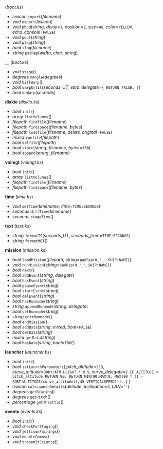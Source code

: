 (*boot.ks*)
+ *lexicon* `import`(*filename*)
+ *void* `export`(*lexicon*)
+ *void* `phud`(*string*, *delay*=`3`, *position*=`2`, *size*=`40`, *color*=`YELLOW`, *echo_console*=`FALSE`)
+ *void* `pout`(*string*)
+ *void* `plog`(*string*)
+ *bool* `slog`(*filename*)
+ *string* `padRep`(*width*, *char*, *string*)

**__** (*boot.ks*)
+ *void* `stage`()
+ *degrees* `mAngle`(*degrees*)
+ *void* `killWarp`()
+ *bool* `warpUntil`(*seconds_UT*, *stop_delegate*=`{ RETURN FALSE. }`)
+ *bool* `doWarp`(*seconds*)

**diskio** (*diskio.ks*)
+ *bool* `init`()
+ *array* `listVolumes`()
+ *filepath* `findfile`(*filename*)
+ *filepath* `findspace`(*filename*, *bytes*)
+ *filepath* `loadfile`(*filename*, *delete_original*=`FALSE`)
+ *mixed* `runfile`(*filepath*)
+ *bool* `delfile`(*filepath*)
+ *bool* `store`(*string*, *filename*, *bytes*=`150`)
+ *bool* `append`(*string*, *filename*)

**volmgt** (*volmgt.ks*)
+ *bool* `init`()
+ *array* `listVolumes`()
+ *filepath* `findfile`(*filename*)
+ *filepath* `findspace`(*filename*, *bytes*)

**time** (*time.ks*)
+ *void* `setTime`(*timename*, *time*=`TIME:SECONDS`)
+ *seconds* `diffTime`(*timename*)
+ *seconds* `stageTime`()

**text** (*text.ks*)
+ *string* `formatTS`(*seconds_UT*, *seconds_from*=`TIME:SECONDS`)
+ *string* `formatMET`()

**mission** (*mission.ks*)
+ *bool* `loadMission`(*filepath*, *string*=`padRep(0,'_',SHIP:NAME)`)
+ *void* `runMission`(*string*=`padRep(0,'_',SHIP:NAME)`)
+ *bool* `next`()
+ *bool* `addEvent`(*string*, *delegate*)
+ *bool* `hasEvent`(*string*)
+ *bool* `pauseEvent`(*string*)
+ *bool* `startEvent`(*string*)
+ *bool* `delEvent`(*string*)
+ *bool* `hasRunmode`(*string*)
+ *string* `appendRunmode`(*string*, *delegate*)
+ *bool* `setRunmode`(*string*)
+ *string* `currRunmode`()
+ *bool* `endMission`()
+ *bool* `addData`(*string*, *mixed*, *bool*=`FALSE`)
+ *bool* `delData`(*string*)
+ *mixed* `getData`(*string*)
+ *bool* `hasData`(*string*, *bool*=`TRUE`)

**launcher** (*launcher.ks*)
+ *bool* `init`()
+ *bool* `setLaunchParameters`(
    *pitch_altitude*=`250`,
    *curve_altitude*=`BODY:ATM:HEIGHT * 0.9`,
    *curve_delegate*=`{ IF ALTITUDE < pitch_altitude RETURN 90. RETURN MIN(90,MAX(0, MAX(90 * (1 - SQRT(ALTITUDE/curve_altitude)),45-VERTICALSPEED))). }`
  )
+ *lexicon* `calcLaunchDetails`(*altitude*, *inclination*=`0`, *LAN*=`''`)
+ *degrees* `getBearing`()
+ *degrees* `getPitch`()
+ *percentage* `getThrottle`()

**events** (*events.ks*)
+ *bool* `init`()
+ *void* `checkForStaging`()
+ *void* `jettisonFairings`()
+ *void* `enableComms`()
+ *void* `transmitScience`()
